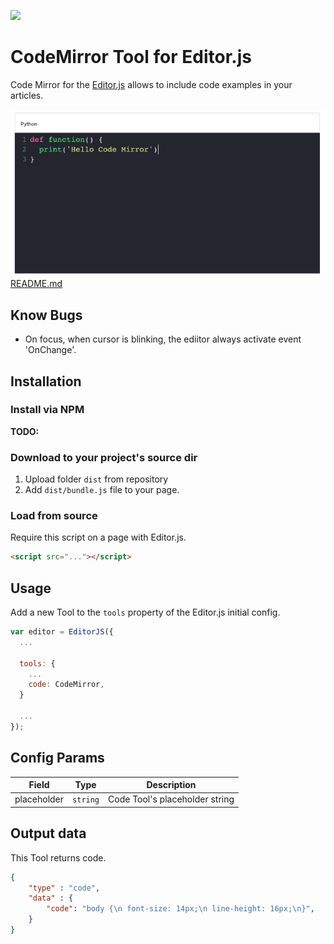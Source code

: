 ![](https://badgen.net/badge/Editor.js/v2.0/blue)

# CodeMirror Tool for Editor.js

Code Mirror for the [Editor.js](https://ifmo.su/editor) allows to include code examples in your articles.

![image-20200219214508250](assets/image-20200219214508250.png) [README.md](README.md) 

## Know Bugs

* On focus, when cursor is blinking, the ediitor always activate event  'OnChange'.

## Installation

### Install via NPM

**TODO:**

###  Download to your project's source dir

1. Upload folder `dist` from repository
2. Add `dist/bundle.js` file to your page.

### Load from source

Require this script on a page with Editor.js.

```html
<script src="..."></script>
```

## Usage

Add a new Tool to the `tools` property of the Editor.js initial config.

```javascript
var editor = EditorJS({
  ...
  
  tools: {
    ...
    code: CodeMirror,
  }
  
  ...
});
```

## Config Params

| Field       | Type     | Description                    |
| ----------- | -------- | -------------------------------|
| placeholder | `string` | Code Tool's placeholder string |

## Output data

This Tool returns code.

```json
{
    "type" : "code",
    "data" : {
        "code": "body {\n font-size: 14px;\n line-height: 16px;\n}",
    }
}
```

